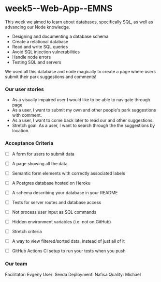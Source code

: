 # week5--Web-App--EMNS

This week we aimed to learn about databases, specifically SQL, as well as advancing our Node knowledge.

- Designing and documenting a database schema
- Create a relational database
- Read and write SQL queries
- Avoid SQL injection vulnerabilities
- Handle node errors
- Testing SQL and servers


We used all this database and node magically to create a page where users submit their park suggestions and comments!


### Our user stories

- As a visually impaired user I would like to be able to navigate through page
- As a user, I want to submit my own and other people's park suggestions with comment.
- As a user, I want to come back later to read our and other suggestions.
- Stretch goal: As a user, I want to search through the the suggestions by location.


### Acceptance Criteria

- [ ]  A form for users to submit data
- [ ]  A page showing all the data
- [ ]  Semantic form elements with correctly associated labels
- [ ]  A Postgres database hosted on Heroku
- [ ]  A schema describing your database in your README
- [ ]  Tests for server routes and database access
- [ ]  Not process user input as SQL commands
- [ ]  Hidden environment variables (i.e. not on GitHub)
- [ ]  Stretch criteria
- [ ]  A way to view filtered/sorted data, instead of just all of it
- [ ]  GitHub Actions CI setup to run your tests when you push


### Our team

Facilitator: Evgeny
User: Sevda
Deployment: Nafisa
Quality: Michael



